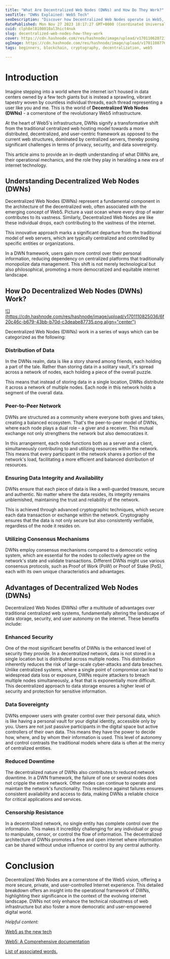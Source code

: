 ```yaml
---
title: "What Are Decentralized Web Nodes (DWNs) and How Do They Work?"
seoTitle: "DWNs Explained: Web5 Tech"
seoDescription: "Discover how Decentralized Web Nodes operate in Web5, enhancing security and data autonomy for users."
datePublished: Mon Nov 27 2023 18:17:27 GMT+0000 (Coordinated Universal Time)
cuid: clph8el8100010al3hict4nuk
slug: decentralized-web-nodes-how-they-work
cover: https://cdn.hashnode.com/res/hashnode/image/upload/v1701106207239/b3310168-d5ea-4825-b2da-af2bb29163ea.png
ogImage: https://cdn.hashnode.com/res/hashnode/image/upload/v1701108776830/bf1af73a-04c6-47e1-b5e8-faff809300f7.png
tags: beginners, blockchain, cryptography, decentralization, web5

---
```


# Introduction

Imagine stepping into a world where the internet isn't housed in data centers owned by a few tech giants but is instead a sprawling, vibrant tapestry woven by countless individual threads, each thread representing a user like you and me. This is the world of **Decentralized Web Nodes (DWNs)** - a cornerstone of the revolutionary Web5 infrastructure.

At the heart of Web5's infrastructure, DWNs signify a transformative shift from the traditional centralized web hosting model towards a more distributed, decentralized, and user-centric framework as opposed to the current web structures, dominated by centralized servers, thereby posing significant challenges in terms of privacy, security, and data sovereignty.

This article aims to provide an in-depth understanding of what DWNs are, their operational mechanics, and the role they play in heralding a new era of internet technology.

## Understanding Decentralized Web Nodes (DWNs)

Decentralized Web Nodes (DWNs) represent a fundamental component in the architecture of the decentralized web, often associated with the emerging concept of Web5. Picture a vast ocean where every drop of water contributes to its vastness. Similarly, Decentralized Web Nodes are like these individual drops, each contributing to the vastness of the internet.

This innovative approach marks a significant departure from the traditional model of web servers, which are typically centralized and controlled by specific entities or organizations.

In a DWN framework, users gain more control over their personal information, reducing dependency on centralized platforms that traditionally monopolize data management. This shift is not merely technological but also philosophical, promoting a more democratized and equitable internet landscape.

## How Do Decentralized Web Nodes (DWNs) Work?

[![](https://cdn.hashnode.com/res/hashnode/image/upload/v1701110825036/6f20c46c-b679-43bb-b70d-c3deabe87735.png align="center")](https://developer.tbd.website/docs/web5/learn/decentralized-web-nodes)

Decentralized Web Nodes (DWNs) work in a series of ways which can be categorized as the following:

### Distribution of Data

In the DWNs realm, data is like a story shared among friends, each holding a part of the tale. Rather than storing data in a solitary vault, it's spread across a network of nodes, each holding a piece of the overall puzzle.  
  
This means that instead of storing data in a single location, DWNs distribute it across a network of multiple nodes. Each node in this network holds a segment of the overall data.

### Peer-to-Peer Network

DWNs are structured as a community where everyone both gives and takes, creating a balanced ecosystem. That's the peer-to-peer model of DWNs, where each node plays a dual role – a giver and a receiver. This mutual exchange not only strengthens the network but also democratizes it.  
  
In this arrangement, each node functions both as a server and a client, simultaneously contributing to and utilizing resources within the network. This means that every participant in the network shares a portion of the network's load, facilitating a more efficient and balanced distribution of resources.

### Ensuring Data Integrity and Availability

DWNs ensure that each piece of data is like a well-guarded treasure, secure and authentic. No matter where the data resides, its integrity remains unblemished, maintaining the trust and reliability of the network.

This is achieved through advanced cryptographic techniques, which secure each data transaction or exchange within the network. Cryptography ensures that the data is not only secure but also consistently verifiable, regardless of the node it resides on.

### Utilizing Consensus Mechanisms

DWNs employ consensus mechanisms compared to a democratic voting system, which are essential for the nodes to collectively agree on the network's state and validate transactions. Different DWNs might use various consensus protocols, such as Proof of Work (PoW) or Proof of Stake (PoS), each with its own unique characteristics and advantages.

## Advantages of Decentralized Web Nodes (DWNs)

Decentralized Web Nodes (DWNs) offer a multitude of advantages over traditional centralized web systems, fundamentally altering the landscape of data storage, security, and user autonomy on the internet. These benefits include:

### Enhanced Security

One of the most significant benefits of DWNs is the enhanced level of security they provide. In a decentralized network, data is not stored in a single location but is distributed across multiple nodes. This distribution inherently reduces the risk of large-scale cyber-attacks and data breaches. Unlike centralized systems, where a single point of compromise can lead to widespread data loss or exposure, DWNs require attackers to breach multiple nodes simultaneously, a feat that is exponentially more difficult. This decentralized approach to data storage ensures a higher level of security and protection for sensitive information.

### Data Sovereignty

DWNs empower users with greater control over their personal data, which is like having a personal vault for your digital identity, accessible only by you. Users are not just passive participants in the digital space but active controllers of their own data. This means they have the power to decide how, where, and by whom their information is used. This level of autonomy and control contrasts the traditional models where data is often at the mercy of centralized entities.

### Reduced Downtime

The decentralized nature of DWNs also contributes to reduced network downtime. In a DWN framework, the failure of one or several nodes does not cripple the entire network. Other nodes can continue to operate and maintain the network's functionality. This resilience against failures ensures consistent availability and access to data, making DWNs a reliable choice for critical applications and services.

### Censorship Resistance

In a decentralized network, no single entity has complete control over the information. This makes it incredibly challenging for any individual or group to manipulate, censor, or control the flow of information. The decentralized architecture of DWNs promotes a free and open internet where information can be shared without undue influence or control by any central authority.

# Conclusion

Decentralized Web Nodes are a cornerstone of the Web5 vision, offering a more secure, private, and user-controlled Internet experience. This detailed breakdown offers an insight into the operational framework of DWNs, highlighting their significance in the context of the evolving internet landscape. DWNs not only enhance the technical robustness of web infrastructure but also foster a more democratic and user-empowered digital world.

*Helpful content:*

[Web5 as the new tech](https://developer.tbd.website/blog/what-is-web5)

[Web5: A Comprehensive documentation](https://developer.tbd.website/docs/)

[List of associated words.](https://annietah.hashnode.dev/words-associated-with-dnws)